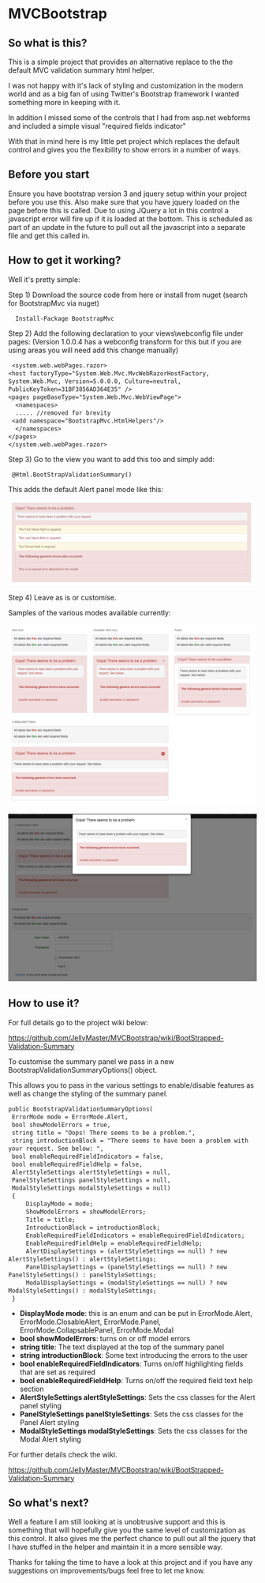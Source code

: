MVCBootstrap
============


<h2>So what is this? </h2>

This is a simple project that provides an alternative replace to the the default MVC validation summary html helper. 

I was not happy with it's lack of styling and customization in the modern world and as a big fan of using Twitter's Bootstrap framework I wanted something more in keeping with it. 

In addition I missed some of the controls that I had from asp.net webforms and included a simple visual "required fields indicator"

With that in mind here is my little pet project which replaces the default control and gives you the flexibility to show errors in a number of ways. 

<h2>Before you start</h2>
Ensure you have bootstrap version 3 and jquery setup within your project before you use this. 
Also make sure that you have jquery loaded on the page before this is called. Due to using JQuery a lot in this control a javascript error will fire up if it is loaded at the bottom. This is scheduled as part of an update in the future to pull out all the javascript into a separate file and get this called in. 

<h2>How to get it working?</h2>

Well it's pretty simple: 

Step 1) Download the source code from here or install from nuget (search for BootstrapMvc via nuget) 

      Install-Package BootstrapMvc 
      
Step 2) Add the following declaration to your views\webconfig file under pages: 
 (Version 1.0.0.4 has a webconfig transform for this but if you are using areas you will need add this change manually)
 
     <system.web.webPages.razor>
    <host factoryType="System.Web.Mvc.MvcWebRazorHostFactory, System.Web.Mvc, Version=5.0.0.0, Culture=neutral, PublicKeyToken=31BF3856AD364E35" />
    <pages pageBaseType="System.Web.Mvc.WebViewPage">
      <namespaces>
      ..... //removed for brevity
     <add namespace="BootstrapMvc.HtmlHelpers"/>
      </namespaces>
    </pages>
    </system.web.webPages.razor>


Step 3) Go to the view you want to add this too and simply add: 

     @Html.BootStrapValidationSummary()
     
This adds the default Alert panel mode like this: 

![Alert Model(Default Mode)](https://github.com/JellyMaster/MVCBootstrap/raw/master/BootstrapMvc/BootstrapMvc/Sample%20Images/image009.png)


Step 4) Leave as is or customise. 

Samples of the various modes available currently: 

![Sample Showing all main modes](https://github.com/JellyMaster/MVCBootstrap/raw/master/BootstrapMvc/BootstrapMvc/Sample%20Images/sample%20of%20main%20modes.png)

![Sample Showing modal mode with required field indicators on](https://github.com/JellyMaster/MVCBootstrap/raw/master/BootstrapMvc/BootstrapMvc/Sample%20Images/sample%20showing%20modal%20window.png)


<h2>How to use it?</h2>

For full details go to the project wiki below: 

https://github.com/JellyMaster/MVCBootstrap/wiki/BootStrapped-Validation-Summary
     

To customise the summary panel we pass in a new BootstrapValidationSummaryOptions() object. 

This allows you to pass in the various settings to enable/disable features as well as change the styling of the summary panel. 


    public BootstrapValidationSummaryOptions(
     ErrorMode mode = ErrorMode.Alert,
     bool showModelErrors = true,
     string title = "Oops! There seems to be a problem.",
     string introductionBlock = "There seems to have been a problem with your request. See below: ",
     bool enableRequiredFieldIndicators = false,
     bool enableRequiredFieldHelp = false,
     AlertStyleSettings alertStyleSettings = null,
     PanelStyleSettings panelStyleSettings = null,
     ModalStyleSettings modalStyleSettings = null)
     {
         DisplayMode = mode;
         ShowModelErrors = showModelErrors;
         Title = title;
         IntroductionBlock = introductionBlock;
         EnableRequiredFieldIndicators = enableRequiredFieldIndicators;
         EnableRequiredFieldHelp = enableRequiredFieldHelp;
         AlertDisplaySettings = (alertStyleSettings == null) ? new AlertStyleSettings() : alertStyleSettings;
         PanelDisplaySettings = (panelStyleSettings == null) ? new PanelStyleSettings() : panelStyleSettings;
         ModalDisplaySettings = (modalStyleSettings == null) ? new ModalStyleSettings() : modalStyleSettings;
     }

<ul>
<li><strong>DisplayMode mode</strong>:  this is an enum and can be put in ErrorMode.Alert, ErrorMode.ClosableAlert, ErrorMode.Panel, ErrorMode.CollapsablePanel, ErrorMode.Modal </li>
<li><strong>bool showModelErrors</strong>: turns on or off model errors</li>
<li><strong>string title</strong>: The text displayed at the top of the summary panel </li>
<li><strong>string introductionBlock</strong>: Some text introducing the errors to the user</li>
<li><strong> bool enableRequiredFieldIndicators</strong>: Turns on/off highlighting fields that are set as required </li>
<li><strong>bool enableRequiredFieldHelp</strong>: Turns on/off the required field text help section </li>
<li><strong>AlertStyleSettings alertStyleSettings</strong>: Sets the css classes for the Alert panel styling </li>
<li><strong>PanelStyleSettings panelStyleSettings</strong>: Sets the css classes for the Panel Alert styling </li>
<li><strong>ModalStyleSettings modalStyleSettings</strong>: Sets the css classes for the Modal Alert styling  </li>
</ul>

For further details check the wiki. 

https://github.com/JellyMaster/MVCBootstrap/wiki/BootStrapped-Validation-Summary

<h2>So what's next?</h2>

Well a feature I am still looking at is unobtrusive support and this is something that will hopefully give you the same level of customization as this control. It also gives me the perfect chance to pull out all the jquery that I have stuffed in the helper and maintain it in a more sensible way. 



Thanks for taking the time to have a look at this project and if you have any suggestions on improvements/bugs feel free to let me know. 
